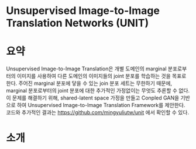 Unsupervised Image-to-Image Translation Networks (UNIT)
=
요약
=
Unsupervised Image-to-Image Translation은 개별 도메인의 marginal 분포로부터의 이미지를 사용하여 다른 도메인의 이미지들의 joint 분포를 학습하는 것을 목표로 한다.
주어진 marginal 분포에 닿을 수 있는 join 분포 세트는 무한하기 때문에, marginal 분포로부터의 joint 분포에 대한 추가적인 가정없이는 무엇도 추론할 수 없다.
이 문제를 해결하기 위해, shared-latent space 가정을 만들고 Conpled GAN을 기반으로 하여 Unsupervised Image-to-Image Translation Framework를 제안한다.
코드와 추가적인 결과는 https://github.com/mingyuliutw/unit 에서 확인할 수 있다.

소개
=
